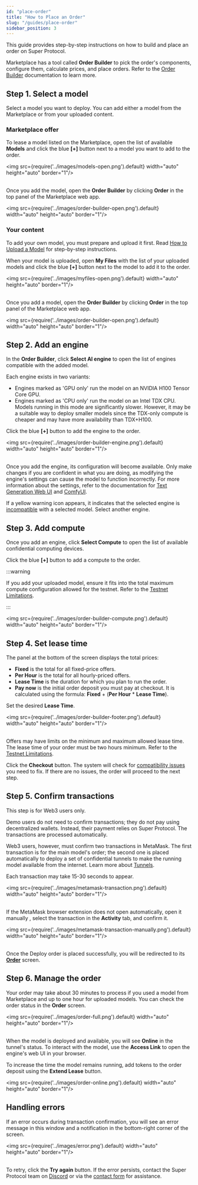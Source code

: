 ```yaml
---
id: "place-order"
title: "How to Place an Order"
slug: "/guides/place-order"
sidebar_position: 3
---
```


This guide provides step-by-step instructions on how to build and place an order on Super Protocol.

Marketplace has a tool called **Order Builder** to pick the order's components, configure them, calculate prices, and place orders. Refer to the [Order Builder](/marketplace/orders/order-builder) documentation to learn more.

## Step 1. Select a model

Select a model you want to deploy. You can add either a model from the Marketplace or from your uploaded content.

### Marketplace offer

To lease a model listed on the Marketplace, open the list of available **Models** and click the blue **[+]** button next to a model you want to add to the order.

<img src={require('../images/models-open.png').default} width="auto" height="auto" border="1"/>
<br/>
<br/>

Once you add the model, open the **Order Builder** by clicking **Order** in the top panel of the Marketplace web app.

<img src={require('../images/order-builder-open.png').default} width="auto" height="auto" border="1"/>
<br/>

### Your content

To add your own model, you must prepare and upload it first. Read [How to Upload a Model](/marketplace/guides/upload) for step-by-step instructions.

When your model is uploaded, open **My Files** with the list of your uploaded models and click the blue **[+]** button next to the model to add it to the order.

<img src={require('../images/myfiles-open.png').default} width="auto" height="auto" border="1"/>
<br/>
<br/>

Once you add a model, open the **Order Builder** by clicking **Order** in the top panel of the Marketplace web app.

<img src={require('../images/order-builder-open.png').default} width="auto" height="auto" border="1"/>
<br/>

## Step 2. Add an engine

In the **Order Builder**, click **Select AI engine** to open the list of engines compatible with the added model.

Each engine exists in two variants:

- Engines marked as 'GPU only' run the model on an NVIDIA H100 Tensor Core GPU.
- Engines marked as 'CPU only' run the model on an Intel TDX CPU. Models running in this mode are significantly slower. However, it may be a suitable way to deploy smaller models since the TDX-only compute is cheaper and may have more availability than TDX+H100.

Click the blue **[+]** button to add the engine to the order.

<img src={require('../images/order-builder-engine.png').default} width="auto" height="auto" border="1"/> 
<br/>
<br/>

Once you add the engine, its configuration will become available. Only make changes if you are confident in what you are doing, as modifying the engine's settings can cause the model to function incorrectly. For more information about the settings, refer to the documentation for [Text Generation Web UI](https://github.com/oobabooga/text-generation-webui/wiki) and [ComfyUI](https://docs.comfy.org/).

If a yellow warning icon appears, it indicates that the selected engine is [incompatible](/marketplace/orders/order-builder/compatibility) with a selected model. Select another engine.

## Step 3. Add compute

Once you add an engine, click **Select Compute** to open the list of available confidential computing devices.

Click the blue **[+]** button to add a compute to the order.

:::warning

If you add your uploaded model, ensure it fits into the total maximum compute configuration allowed for the testnet. Refer to the [Testnet Limitations](/marketplace/limitations).

:::

<img src={require('../images/order-builder-compute.png').default} width="auto" height="auto" border="1"/>
<br/>

## Step 4. Set lease time

The panel at the bottom of the screen displays the total prices:

- **Fixed** is the total for all fixed-price offers.
- **Per Hour** is the total for all hourly-priced offers.
- **Lease Time** is the duration for which you plan to run the order.
- **Pay now** is the initial order deposit you must pay at checkout. It is calculated using the formula: **Fixed** + (**Per Hour** * **Lease Time**).

Set the desired **Lease Time**.

<img src={require('../images/order-builder-footer.png').default} width="auto" height="auto" border="1"/>
<br/>
<br/>

Offers may have limits on the minimum and maximum allowed lease time. The lease time of your order must be two hours minimum. Refer to the [Testnet Limitations](/marketplace/limitations).

Click the **Checkout** button. The system will check for [compatibility issues](/marketplace/orders/order-builder/compatibility) you need to fix. If there are no issues, the order will proceed to the next step.

## Step 5. Confirm transactions

This step is for Web3 users only.

Demo users do not need to confirm transactions; they do not pay using decentralized wallets. Instead, their payment relies on Super Protocol. The transactions are processed automatically.

Web3 users, however, must confirm two transactions in MetaMask. The first transaction is for the main model's order; the second one is placed automatically to deploy a set of confidential tunnels to make the running model available from the internet. Learn more about [Tunnels](/fundamentals/tunnels).

Each transaction may take 15-30 seconds to appear.

<img src={require('../images/metamask-transaction.png').default} width="auto" height="auto" border="1"/>
<br/>
<br/>

If the MetaMask browser extension does not open automatically, open it manually , select the transaction in the **Activity** tab, and confirm it.

<img src={require('../images/metamask-transaction-manually.png').default} width="auto" height="auto" border="1"/>
<br/>
<br/>

Once the Deploy order is placed successfully, you will be redirected to its [**Order**](/marketplace/orders/order) screen.

## Step 6. Manage the order

Your order may take about 30 minutes to process if you used a model from Marketplace and up to one hour for uploaded models. You can check the order status in the **Order** screen.

<img src={require('../images/order-full.png').default} width="auto" height="auto" border="1"/>
<br/>
<br/>

When the model is deployed and available, you will see **Online** in the tunnel's status. To interact with the model, use the **Access Link** to open the engine's web UI in your browser.

To increase the time the model remains running, add tokens to the order deposit using the **Extend Lease** button.

<img src={require('../images/order-online.png').default} width="auto" height="auto" border="1"/>
<br/>

## Handling errors

If an error occurs during transaction confirmation, you will see an error message in this window and a notification in the bottom-right corner of the screen.

<img src={require('../images/error.png').default} width="auto" height="auto" border="1"/>
<br/>
<br/>

To retry, click the **Try again** button. If the error persists, contact the Super Protocol team on [Discord](https://discord.gg/superprotocol) or via the [contact form](https://superprotocol.zendesk.com/hc/en-us/requests/new) for assistance.